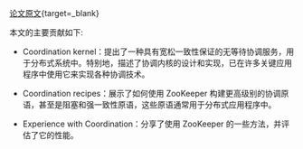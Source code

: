 
[论文原文](https://www.usenix.org/legacy/event/atc10/tech/full_papers/Hunt.pdf){target=_blank}



本文的主要贡献如下:

- Coordination kernel：提出了一种具有宽松一致性保证的无等待协调服务，用于分布式系统中。特别地，描述了协调内核的设计和实现，已在许多关键应用程序中使用它来实现各种协调技术。

- Coordination recipes：展示了如何使用 ZooKeeper 构建更高级别的协调原语，甚至是阻塞和强一致性原语，这些原语通常用于分布式应用程序中。

- Experience with Coordination：分享了使用 ZooKeeper 的一些方法，并评估了它的性能。